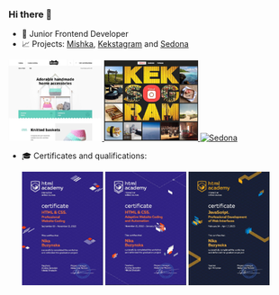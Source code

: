 ### Hi there 👋


<!-- **NikaBuzynska/NikaBuzynska** is a ✨ _special_ ✨ repository because its `README.md` (this file) appears on your GitHub profile. -->

- 🔭 Junior Frontend Developer
- 📈 Projects: [Mishka](https://nikabuzynska.github.io/2221685-mishka-27/), [Kekstagram](https://nikabuzynska.github.io/2221685-kekstagram-28/) and [Sedona](https://nikabuzynska.github.io/2221685-sedona-35/) 
<a href="https://nikabuzynska.github.io/2221685-mishka-27/">
        <img src="IMAGES/mishka.jpeg" alt="Mishka" width="33%">
    </a>
    <a href="https://nikabuzynska.github.io/2221685-kekstagram-28/">
        <img src="IMAGES/kekstagram.jpeg" alt="Kekstagram" width="33%">
    </a>
    <a href="https://nikabuzynska.github.io/2221685-sedona-35/">
        <img src="IMAGES/sedona.png" alt="Sedona" width="30%">
    </a>

- 🎓 Certificates and qualifications:
    <p>
    <img src="IMAGES/HTML-1.jpeg" width="30%">
    <img src="IMAGES/HTML-2.jpeg" width="30%">
    <img src="IMAGES/JS.jpeg" width="30%">
    </p>

